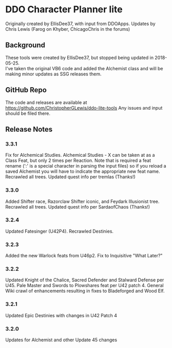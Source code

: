 # DDO Character Planner lite
Originally created by EllisDee37, with input from DDOApps.
Updates by Chris Lewis (Farog on Khyber, ChicagoChris in the forums)

## Background
These tools were created by EllisDee37, but stopped being updated in 2018-05-25.  
I've taken the original VB6 code and added the Alchemist class and will be making minor updates 
as SSG releases them.

## GitHub Repo
The code and releases are available at https://github.com/ChristopherGLewis/ddo-lite-tools
Any issues and input should be filed there.

## Release Notes

### 3.3.1
Fix for Alchemical Studies. Alchemical Studies - X can be taken at as a Class Feat, but only 2 times per Reaction. 
Note that is required a feat rename (':' is a special character in parsing the input files) so if you reload a saved Alchemist you will have to indicate the appropriate new feat name. 
Recrawled all trees.  Updated quest info per tremlas (Thanks!)

### 3.3.0
Added Shifter race, Razorclaw Shifter iconic, and Feydark Illusionist tree.  Recrawled all trees.  Updated quest info per SardaofChaos (Thanks!)

### 3.2.4
Updated Fatesinger (U42P4).  Recrawled Destinies.

### 3.2.3
Added the new Warlock feats from U46p2.  Fix to Inquisitive "What Later?"

### 3.2.2
Updated Knight of the Chalice, Sacred Defender and Stalward Defense per U45. Pale Master and Swords to Plowshares feat per U42 patch 4. General Wiki crawl of enhancements resulting in fixes to Bladeforged and Wood Elf.

### 3.2.1
Updated Epic Destinies with changes in U42 Patch 4 

### 3.2.0
Updates for Alchemist and other Update 45 changes
